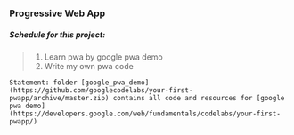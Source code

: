 ### Progressive Web App

##### Schedule for this project:

>   1. Learn pwa by google pwa demo
>   2. Write my own pwa code

    Statement: folder [google_pwa_demo](https://github.com/googlecodelabs/your-first-pwapp/archive/master.zip) contains all code and resources for [google pwa demo](https://developers.google.com/web/fundamentals/codelabs/your-first-pwapp/)



